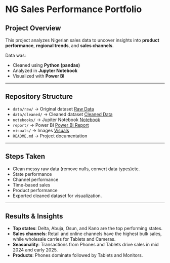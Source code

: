 # NG Sales Performance Portfolio




## Project Overview
This project analyzes Nigerian sales data to uncover insights into **product performance**, **regional trends**, and **sales channels**.  

Data was:
- Cleaned using **Python (pandas)**  
- Analyzed in **Jupyter Notebook**  
- Visualized with **Power BI**  
---

## Repository Structure

- `data/raw/` → Original dataset  [Raw Data](data/raw/)
- `data/cleaned/` → Cleaned dataset [Cleaned Data](data/processed/)
- `notebooks/` → Jupiter Notebook [Notebook](notebooks/)
- `report/` → Power BI [Power BI Report](Reports/)
- `visuals/`  → Images [Visuals](Visuals/)
- `README.md` → Project documentation

---

## Steps Taken
   - Clean messy raw data (remove nulls, convert data types)etc.
   - State performance
   - Channel performance
   - Time-based sales
   - Product performance  
   - Exported cleaned dataset for visualization. 

---

## Results & Insights
- **Top states**: Delta, Abuja, Osun, and Kano are the top performing states.
- **Sales channels**: Retail and online channels have the highest bulk sales, while wholesale carries for Tablets and Cameras.  
- **Seasonality**: Transactions from Phones and Tablets drive sales in mid 2024 and early 2025.  
- **Products**: Phones dominate followed by Tablets and Monitors.  

